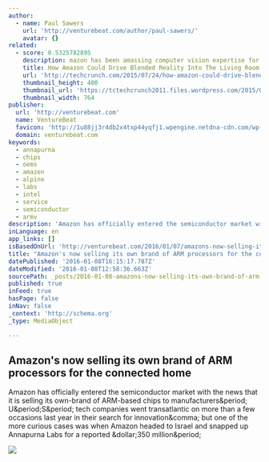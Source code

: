 ```yaml
---
author:
  - name: Paul Sawers
    url: 'http://venturebeat.com/author/paul-sawers/'
    avatar: {}
related:
  - score: 0.5325782895
    description: mazon has been amassing computer vision expertise for a long time. And continues to do so. A LinkedIn search for computer vision jobs at the company currently returns more than 50 posts - mostly split across research and software engineering roles.
    title: How Amazon Could Drive Blended Reality Into The Living Room
    url: 'http://techcrunch.com/2015/07/24/how-amazon-could-drive-blended-reality-into-the-living-room/'
    thumbnail_height: 400
    thumbnail_url: 'https://tctechcrunch2011.files.wordpress.com/2015/07/echo-sees2x.png?w=764&h=400&crop=1'
    thumbnail_width: 764
publisher:
  url: 'http://venturebeat.com'
  name: VentureBeat
  favicon: 'http://1u88jj3r4db2x4txp44yqfj1.wpengine.netdna-cdn.com/wp-content/themes/vbnews/img/favicon.ico'
  domain: venturebeat.com
keywords:
  - annapurna
  - chips
  - oems
  - amazon
  - alpine
  - labs
  - intel
  - service
  - semiconductor
  - armv
description: 'Amazon has officially entered the semiconductor market with the news that it is selling its own-brand of ARM-based chips to manufacturers. U.S. tech companies went transatlantic on more than a few occasions last year in their search for innovation, but one of the more curious cases was when Amazon headed to Israel and snapped up Annapurna Labs for a reported $350 million.'
inLanguage: en
app_links: []
isBasedOnUrl: 'http://venturebeat.com/2016/01/07/amazons-now-selling-its-own-brand-of-arm-processors-for-the-connected-home/'
title: "Amazon's now selling its own brand of ARM processors for the connected home"
datePublished: '2016-01-08T16:15:17.787Z'
dateModified: '2016-01-08T12:58:36.663Z'
sourcePath: _posts/2016-01-08-amazons-now-selling-its-own-brand-of-arm-processors-for-the.md
published: true
inFeed: true
hasPage: false
inNav: false
_context: 'http://schema.org'
_type: MediaObject

---
```

<article style=""><h1>Amazon's now selling its own brand of ARM processors for the connected home</h1><p>Amazon has officially entered the semiconductor market with the news that it is selling its own-brand of ARM-based chips to manufacturers&amp;period; U&amp;period;S&amp;period; tech companies went transatlantic on more than a few occasions last year in their search for innovation&amp;comma; but one of the more curious cases was when Amazon headed to Israel and snapped up Annapurna Labs for a reported &amp;dollar;350 million&amp;period;</p><img src="http://1u88jj3r4db2x4txp44yqfj1.wpengine.netdna-cdn.com/wp-content/uploads/2014/03/arm-chip-2-fred-flickr-780x521.jpg" /></article>